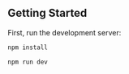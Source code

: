 ## Getting Started

First, run the development server:

```bash
npm install
```

```bash
npm run dev
```
